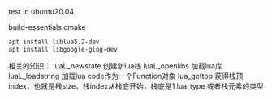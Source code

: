 test in ubuntu20.04

build-essentials cmake

```bash
apt install liblua5.2-dev
apt install libgoogle-glog-dev
```

相关的知识：
luaL_newstate 创建新lua栈
luaL_openlibs 加载lua库
luaL_loadstring 加载lua code作为一个Function对象
lua_gettop 获得栈顶index，也就是栈size。栈index从栈底开始，栈底是1
lua_type 或者栈元素的类型